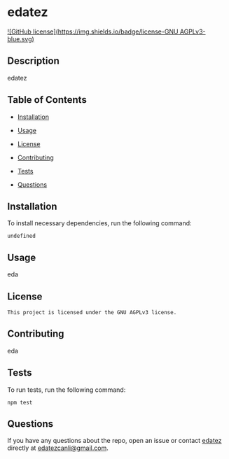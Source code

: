 
# edatez
[![GitHub license](https://img.shields.io/badge/license-GNU AGPLv3-blue.svg)](https://github.com/edatez/edatez)

## Description

edatez

## Table of Contents 

* [Installation](#installation)

* [Usage](#usage)

* [License](#license)

* [Contributing](#contributing)

* [Tests](#tests)

* [Questions](#questions)

## Installation

To install necessary dependencies, run the following command:

```
undefined
```

## Usage

eda

## License

    This project is licensed under the GNU AGPLv3 license.
  
## Contributing

eda

## Tests

To run tests, run the following command:

```
npm test
```

## Questions

If you have any questions about the repo, open an issue or contact [edatez](www.edatezcanli.com) directly at edatezcanli@gmail.com.

